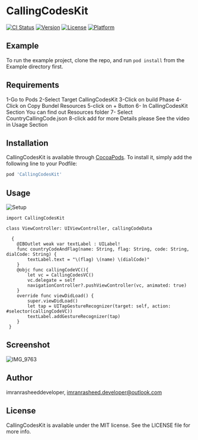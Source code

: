 # CallingCodesKit

[![CI Status](https://img.shields.io/travis/imranrasheeddeveloper/CallingCodesKit.svg?style=flat)](https://travis-ci.org/imranrasheeddeveloper/CallingCodesKit)
[![Version](https://img.shields.io/cocoapods/v/CallingCodesKit.svg?style=flat)](https://cocoapods.org/pods/CallingCodesKit)
[![License](https://img.shields.io/cocoapods/l/CallingCodesKit.svg?style=flat)](https://cocoapods.org/pods/CallingCodesKit)
[![Platform](https://img.shields.io/cocoapods/p/CallingCodesKit.svg?style=flat)](https://cocoapods.org/pods/CallingCodesKit)

## Example

To run the example project, clone the repo, and run `pod install` from the Example directory first.

## Requirements
1-Go to Pods 
2-Select Target CallingCodesKit
3-Click on build Phase
4-Click on Copy Bundel Resources
5-click on + Button
6- In CallingCodesKit Section You can find out Resources folder
7- Select CountryCallingCode.json
8-click add
for more Details please See the video in Usage Section 
## Installation

CallingCodesKit is available through [CocoaPods](https://cocoapods.org). To install
it, simply add the following line to your Podfile:

```ruby
pod 'CallingCodesKit'
```

## Usage

![Setup](https://user-images.githubusercontent.com/51517176/101093513-b4f58a80-35dc-11eb-82db-156949edb28f.gif)


```
import CallingCodesKit
 
class ViewController: UIViewController, callingCodeData
   
  {
    @IBOutlet weak var textLabel : UILabel!
    func countryCodeAndFlag(name: String, flag: String, code: String, dialCode: String) {
        textLabel.text = "\(flag) \(name) \(dialCode)"
    }
    @objc func callingCodeVC(){
        let vc = CallingCodesVC()
        vc.delegate = self
        navigationController?.pushViewController(vc, animated: true)
    }
    override func viewDidLoad() {
        super.viewDidLoad()
        let tap = UITapGestureRecognizer(target: self, action: #selector(callingCodeVC))
        textLabel.addGestureRecognizer(tap)    
    }
 }
```


## Screenshot

![IMG_9763](https://user-images.githubusercontent.com/51517176/101086856-465fff00-35d3-11eb-82a1-c8f0aa7a944c.PNG)

## Author

imranrasheeddeveloper, imranrasheed.developer@outlook.com

## License

CallingCodesKit is available under the MIT license. See the LICENSE file for more info.

